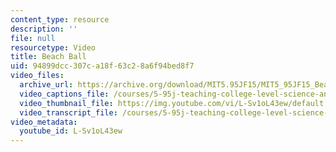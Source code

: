 ```yaml
---
content_type: resource
description: ''
file: null
resourcetype: Video
title: Beach Ball
uid: 94899dcc-307c-a18f-63c2-8a6f94bed8f7
video_files:
  archive_url: https://archive.org/download/MIT5.95JF15/MIT5_95JF15_BeachBall_300k.mp4
  video_captions_file: /courses/5-95j-teaching-college-level-science-and-engineering-fall-2015/f50bbbf7063356c0a8c39284156d424d_L-Sv1oL43ew.vtt
  video_thumbnail_file: https://img.youtube.com/vi/L-Sv1oL43ew/default.jpg
  video_transcript_file: /courses/5-95j-teaching-college-level-science-and-engineering-fall-2015/d7f166cca5defaaa10578f158b1cab00_L-Sv1oL43ew.pdf
video_metadata:
  youtube_id: L-Sv1oL43ew
---
```

